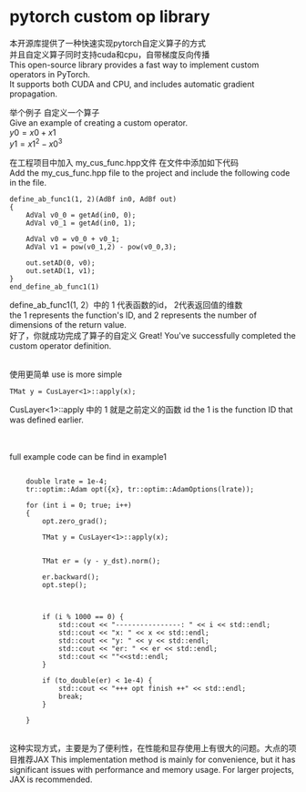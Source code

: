 # pytorch custom op library



本开源库提供了一种快速实现pytorch自定义算子的方式  
并且自定义算子同时支持cuda和cpu，自带梯度反向传播  
This open-source library provides a fast way to implement custom operators in PyTorch.  
It supports both CUDA and CPU, and includes automatic gradient propagation.
<br />

举个例子  自定义一个算子  
Give an example of creating a custom operator.  
$`y0=x0+x1`$  
$`y1=x1^2-x0^3`$  


在工程项目中加入 my_cus_func.hpp文件  在文件中添加如下代码  
Add the my_cus_func.hpp file to the project and include the following code in the file.
```
define_ab_func1(1, 2)(AdBf in0, AdBf out)
{
	AdVal v0_0 = getAd(in0, 0);
	AdVal v0_1 = getAd(in0, 1);

	AdVal v0 = v0_0 + v0_1;
	AdVal v1 = pow(v0_1,2) - pow(v0_0,3);

	out.setAD(0, v0);
	out.setAD(1, v1);
}
end_define_ab_func1(1)

```
define_ab_func1(1, 2）中的 1 代表函数的id， 2代表返回值的维数  
 the 1 represents the function's ID, and 2 represents the number of dimensions of the return value.  
好了，你就成功完成了算子的自定义
Great! You've successfully completed the custom operator definition.  
<br />


使用更简单
use is more simple

```
TMat y = CusLayer<1>::apply(x);
```
CusLayer<1>::apply 中的 1 就是之前定义的函数 id
the 1 is the function ID that was defined earlier.  
<br />

<br />
full example code can be find in example1 

```

	double lrate = 1e-4;
	tr::optim::Adam opt({x}, tr::optim::AdamOptions(lrate));

	for (int i = 0; true; i++)
	{
		opt.zero_grad();

		TMat y = CusLayer<1>::apply(x);


		TMat er = (y - y_dst).norm();

		er.backward();
		opt.step();

		

		if (i % 1000 == 0) {
			std::cout << "----------------: " << i << std::endl;
			std::cout << "x: " << x << std::endl;
			std::cout << "y: " << y << std::endl;
			std::cout << "er: " << er << std::endl;
			std::cout << ""<<std::endl;
		}

		if (to_double(er) < 1e-4) {
			std::cout << "+++ opt finish ++" << std::endl;
			break;
		}

	}

```

<br />
这种实现方式，主要是为了便利性，在性能和显存使用上有很大的问题。大点的项目推荐JAX  
This implementation method is mainly for convenience, but it has significant issues with performance and memory usage. For larger projects, JAX is recommended.

  

